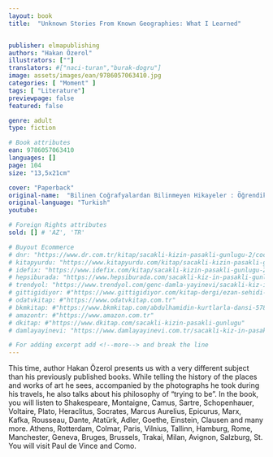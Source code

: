 ```yaml
---
layout: book
title:  "Unknown Stories From Known Geographies: What I Learned"


publisher: elmapublishing
authors: "Hakan Özerol"
illustrators: [""]
translators: #["naci-turan","burak-dogru"]
image: assets/images/ean/9786057063410.jpg
categories: [ "Moment" ]
tags: [ "Literature"]
previewpage: false
featured: false

genre: adult
type: fiction

# Book attributes
ean: 9786057063410
languages: []
page: 104
size: "13,5x21cm"

cover: "Paperback"
original-name:  "Bilinen Coğrafyalardan Bilinmeyen Hikayeler : Öğrendiklerim"
original-language: "Turkish"
youtube:

# Foreign Rights attributes
sold: [] # 'AZ', 'TR'

# Buyout Ecommerce
# dnr: "https://www.dr.com.tr/kitap/sacakli-kizin-pasakli-gunlugu-2/cocuk-ve-genclik/genclik-10-yas/roman-oyku/urunno=0001893059001"
# kitapyurdu: "https://www.kitapyurdu.com/kitap/sacakli-kizin-pasakli-gunlugu-2-/560122.html&filter_name=Sa%C3%A7akl%C4%B1+K%C4%B1z%27%C4%B1n+Pasakl%C4%B1+G%C3%BCnl%C3%BC%C4%9F%C3%BC+2"
# idefix: "https://www.idefix.com/kitap/sacakli-kizin-pasakli-gunlugu-2/cocuk-ve-genclik/genclik-10-yas/roman-oyku/urunno=0001893059001"
# hepsiburada: "https://www.hepsiburada.com/sacakli-kiz-in-pasakli-gunlugu-2-damla-yayinevi-p-HBV000012ER86"
# trendyol: "https://www.trendyol.com/genc-damla-yayinevi/sacakli-kiz-in-pasakli-gunlugu-2-p-54825777"
# gittigidiyor: #"https://www.gittigidiyor.com/kitap-dergi/ezan-sehidi-adnan-menderes_pdp_732728793"
# odatvkitap: #"https://www.odatvkitap.com.tr"
# bkmkitap: #"https://www.bkmkitap.com/abdulhamidin-kurtlarla-dansi-578226"
# amazontr: #"https://www.amazon.com.tr"
# dkitap: #"https://www.dkitap.com/sacakli-kizin-pasakli-gunlugu"
# damlayayinevi: "https://www.damlayayinevi.com.tr/sacakli-kiz-in-pasakli-gunlugu-2-bu-iste-bi-terslik-var"

# For adding excerpt add <!--more--> and break the line
---
```

This time, author Hakan Özerol presents us with
a very different subject than his previously published books. While telling the history of the places
and works of art he sees, accompanied by the photographs he took during his travels, he also talks
about his philosophy of “trying to be”. In the book,
you will listen to Shakespeare, Montaigne, Camus,
Sartre, Schopenhauer, Voltaire, Plato, Heraclitus,
Socrates, Marcus Aurelius, Epicurus, Marx, Kafka,
Rousseau, Dante, Atatürk, Adler, Goethe, Einstein,
Clausen and many more. Athens, Rotterdam,
Colmar, Paris, Vilnius, Tallinn, Hamburg, Rome,
Manchester, Geneva, Bruges, Brussels, Trakai,
Milan, Avignon, Salzburg, St. You will visit Paul de
Vince and Como.
<!--more--> 

